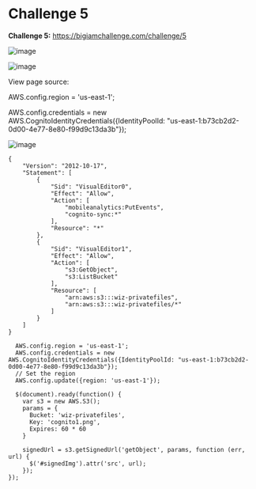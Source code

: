 # Challenge 5

**Challenge 5:** https://bigiamchallenge.com/challenge/5

![image](https://github.com/h4md153v63n/CloudSec/assets/5091265/d845a952-6fee-43c8-a298-b192a1edee4b)

![image](https://github.com/h4md153v63n/CloudSec/assets/5091265/ab739629-f041-446f-aa59-16d35b18c4ac)

View page source:

  AWS.config.region = 'us-east-1';
  
  AWS.config.credentials = new AWS.CognitoIdentityCredentials({IdentityPoolId: "us-east-1:b73cb2d2-0d00-4e77-8e80-f99d9c13da3b"});

![image](https://github.com/h4md153v63n/CloudSec/assets/5091265/42f2bb75-520d-49ec-b46b-8f13cfd261f4)


```
{
    "Version": "2012-10-17",
    "Statement": [
        {
            "Sid": "VisualEditor0",
            "Effect": "Allow",
            "Action": [
                "mobileanalytics:PutEvents",
                "cognito-sync:*"
            ],
            "Resource": "*"
        },
        {
            "Sid": "VisualEditor1",
            "Effect": "Allow",
            "Action": [
                "s3:GetObject",
                "s3:ListBucket"
            ],
            "Resource": [
                "arn:aws:s3:::wiz-privatefiles",
                "arn:aws:s3:::wiz-privatefiles/*"
            ]
        }
    ]
}
```


```
  AWS.config.region = 'us-east-1';
  AWS.config.credentials = new AWS.CognitoIdentityCredentials({IdentityPoolId: "us-east-1:b73cb2d2-0d00-4e77-8e80-f99d9c13da3b"});
  // Set the region
  AWS.config.update({region: 'us-east-1'});

  $(document).ready(function() {
    var s3 = new AWS.S3();
    params = {
      Bucket: 'wiz-privatefiles',
      Key: 'cognito1.png',
      Expires: 60 * 60
    }

    signedUrl = s3.getSignedUrl('getObject', params, function (err, url) {
      $('#signedImg').attr('src', url);
    });
});
```









